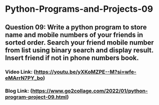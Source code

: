 # Python-Programs-and-Projects-09

## Question 09: Write a python program to store name and mobile numbers of your friends in sorted order. Search your friend mobile number from list using binary search and display result. Insert friend if not in phone numbers book.

### Video Link: (https://youtu.be/yXKoMZPE--M?si=wfe-eMArrN7PY_bo)

### Blog Link: (https://www.go2collage.com/2022/01/python-program-project-09.html)
